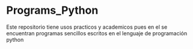 # Programs_Python
Este repositorio tiene usos practicos y academicos pues en el  se encuentran programas sencillos escritos en el  lenguaje de programación python
